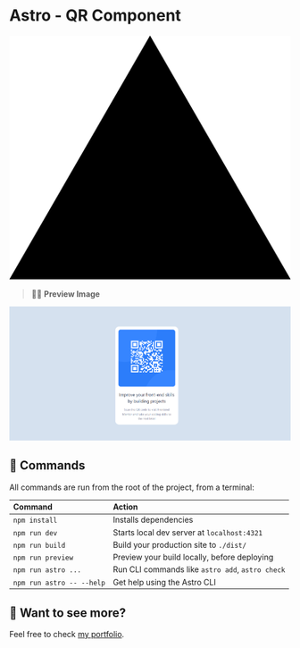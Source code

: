# Astro - QR Component

[![Open deployed version](/public/vercel.svg)](https://fe-mentor-qr-code-component-six.vercel.app/)

> 🧑‍🚀 **Preview Image**

![qr-deployed-image](/public/qr_screenshot.png)

## 🧞 Commands

All commands are run from the root of the project, from a terminal:

| Command                   | Action                                           |
| :------------------------ | :----------------------------------------------- |
| `npm install`             | Installs dependencies                            |
| `npm run dev`             | Starts local dev server at `localhost:4321`      |
| `npm run build`           | Build your production site to `./dist/`          |
| `npm run preview`         | Preview your build locally, before deploying     |
| `npm run astro ...`       | Run CLI commands like `astro add`, `astro check` |
| `npm run astro -- --help` | Get help using the Astro CLI                     |

## 👀 Want to see more?

Feel free to check [my portfolio](https://www.dcarvajal.me).

